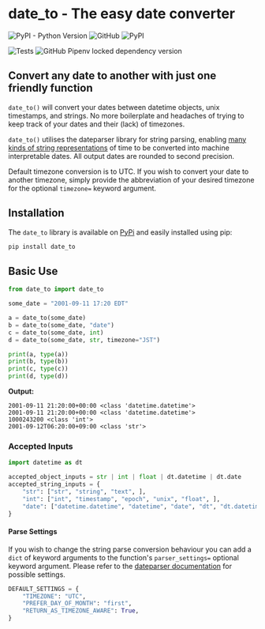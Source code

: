 # date_to - The easy date converter

![PyPI - Python Version](https://img.shields.io/pypi/pyversions/date_to?style=for-the-badge)
![GitHub](https://img.shields.io/github/license/ahaaster/date-to?style=for-the-badge)
![PyPI](https://img.shields.io/pypi/v/date-to?style=for-the-badge)

![Tests](https://github.com/ahaaster/date-to/actions/workflows/tests.yml/badge.svg)
![GitHub Pipenv locked dependency version](https://img.shields.io/github/pipenv/locked/dependency-version/ahaaster/date-to/dateparser)

## Convert any date to another with just one friendly function

```date_to()``` will convert your dates between datetime objects, unix timestamps, and strings. No more boilerplate and headaches of trying to keep track of your dates and their (lack) of timezones.

```date_to()``` utilises the dateparser library for string parsing, enabling [many kinds of string representations](https://dateparser.readthedocs.io/en/latest/index.html#features) of time to be converted into machine interpretable dates.
All output dates are rounded to second precision.

Default timezone conversion is to UTC. If you wish to convert your date to another timezone, simply provide the abbreviation of your desired timezone for the optional ```timezone=``` keyword argument.

## Installation

The ```date_to``` library is available on [PyPi](https://pypi.org/project/date_to/) and easily installed using pip:

```bash
pip install date_to
```

## Basic Use

```python
from date_to import date_to

some_date = "2001-09-11 17:20 EDT"

a = date_to(some_date)
b = date_to(some_date, "date")
c = date_to(some_date, int)
d = date_to(some_date, str, timezone="JST")

print(a, type(a))
print(b, type(b))
print(c, type(c))
print(d, type(d))
```

**Output:**

```text
2001-09-11 21:20:00+00:00 <class 'datetime.datetime'>
2001-09-11 21:20:00+00:00 <class 'datetime.datetime'>
1000243200 <class 'int'>
2001-09-12T06:20:00+09:00 <class 'str'>
```

### Accepted Inputs

```python
import datetime as dt

accepted_object_inputs = str | int | float | dt.datetime | dt.date
accepted_string_inputs = {
    "str": ["str", "string", "text", ],
    "int": ["int", "timestamp", "epoch", "unix", "float", ],
    "date": ["datetime.datetime", "datetime", "date", "dt", "dt.datetime", "dt.date", ],
}
```

#### Parse Settings

If you wish to change the string parse conversion behaviour you can add a ```dict``` of keyword arguments to the function's ```parser_settings=``` optional keyword argument. Please refer to the [dateparser documentation](https://dateparser.readthedocs.io/en/latest/dateparser.html#dateparser.parse) for possible settings.

```python
DEFAULT_SETTINGS = {
    "TIMEZONE": "UTC",
    "PREFER_DAY_OF_MONTH": "first",
    "RETURN_AS_TIMEZONE_AWARE": True,
}
```
